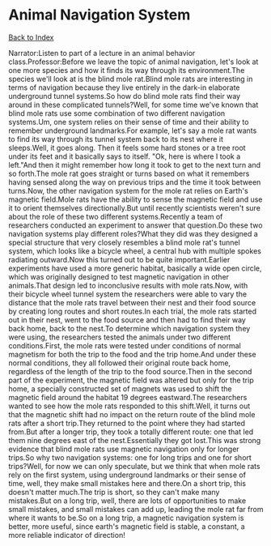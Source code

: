 # Animal Navigation System
[Back to Index](https://github.com/windows10010/tpoExtractor/blob/master/README.md)

Narrator:Listen to part of a lecture in an animal behavior class.Professor:Before we leave the topic of animal navigation, let's look at one more species and how it finds its way through its environment.The species we'll look at is the blind mole rat.Blind mole rats are interesting in terms of navigation because they live entirely in the dark-in elaborate underground tunnel systems.So how do blind mole rats find their way around in these complicated tunnels?Well, for some time we've known that blind mole rats use some combination of two different navigation systems.Um, one system relies on their sense of time and their ability to remember underground landmarks.For example, let's say a mole rat wants to find its way through its tunnel system back to its nest where it sleeps.Well, it goes along. Then it feels some hard stones or a tree root under its feet and it basically says to itself. "Ok, here is where I took a left."And then it might remember how long it took to get to the next turn and so forth.The mole rat goes straight or turns based on what it remembers having sensed along the way on previous trips and the time it took between turns.Now, the other navigation system for the mole rat relies on Earth's magnetic field.Mole rats have the ability to sense the magnetic field and use it to orient themselves directionally.But until recently scientists weren't sure about the role of these two different systems.Recently a team of researchers conducted an experiment to answer that question.Do these two navigation systems play different roles?What they did was they designed a special structure that very closely resembles a blind mole rat's tunnel system, which looks like a bicycle wheel, a central hub with multiple spokes radiating outward.Now this turned out to be quite important.Earlier experiments have used a more generic habitat, basically a wide open circle, which was originally designed to test magnetic navigation in other animals.That design led to inconclusive results with mole rats.Now, with their bicycle wheel tunnel system the researchers were able to vary the distance that the mole rats travel between their nest and their food source by creating long routes and short routes.In each trial, the mole rats started out in their nest, went to the food source and then had to find their way back home, back to the nest.To determine which navigation system they were using, the researchers tested the animals under two different conditions.First, the mole rats were tested under conditions of normal magnetism for both the trip to the food and the trip home.And under these normal conditions, they all followed their original route back home, regardless of the length of the trip to the food source.Then in the second part of the experiment, the magnetic field was altered but only for the trip home, a specially constructed set of magnets was used to shift the magnetic field around the habitat 19 degrees eastward.The researchers wanted to see how the mole rats responded to this shift.Well, it turns out that the magnetic shift had no impact on the return route of the blind mole rats after a short trip.They returned to the point where they had started from.But after a longer trip, they took a totally different route: one that led them nine degrees east of the nest.Essentially they got lost.This was strong evidence that blind mole rats use magnetic navigation only for longer trips.So why two navigation systems: one for long trips and one for short trips?Well, for now we can only speculate, but we think that when mole rats rely on the first system, using underground landmarks or their sense of time, well, they make small mistakes here and there.On a short trip, this doesn't matter much.The trip is short, so they can't make many mistakes.But on a long trip, well, there are lots of opportunities to make small mistakes, and small mistakes can add up, leading the mole rat far from where it wants to be.So on a long trip, a magnetic navigation system is better, more useful, since earth's magnetic field is stable, a constant, a more reliable indicator of direction!
 